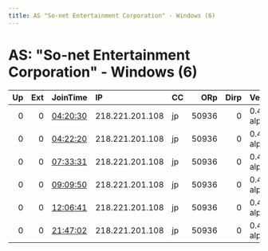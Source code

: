 ```yaml
---
title: AS "So-net Entertainment Corporation" - Windows (6)
---
```


# AS: "So-net Entertainment Corporation" - Windows (6)

|   Up |   Ext | JoinTime                                                                                            | IP              | CC   |   ORp |   Dirp | Version       | Contact   | Nickname   |   eFamMembers |
|-----:|------:|:----------------------------------------------------------------------------------------------------|:----------------|:-----|------:|-------:|:--------------|:----------|:-----------|--------------:|
|    0 |     0 | [04:20:30](https://metrics.torproject.org/rs.html#details/748171F82333A0FACCCBC03A52761C40C75814D0) | 218.221.201.108 | jp   | 50936 |      0 | 0.4.0.2-alpha | None      | default    |             1 |
|    0 |     0 | [04:22:20](https://metrics.torproject.org/rs.html#details/75B8086D245D12ED3139E2A2F5313214A45AC5DB) | 218.221.201.108 | jp   | 50936 |      0 | 0.4.0.2-alpha | None      | default    |             1 |
|    0 |     0 | [07:33:31](https://metrics.torproject.org/rs.html#details/6AAAF35D413048C55272FE3E9EB71FBB28408707) | 218.221.201.108 | jp   | 50936 |      0 | 0.4.0.2-alpha | None      | default    |             1 |
|    0 |     0 | [09:09:50](https://metrics.torproject.org/rs.html#details/9D6943D1BA19EFCBF4EF4CDD0EA79ADFA2D07CBF) | 218.221.201.108 | jp   | 50936 |      0 | 0.4.0.2-alpha | None      | default    |             1 |
|    0 |     0 | [12:06:41](https://metrics.torproject.org/rs.html#details/B17025089B25C00A55581B8553AF10D806CB11BA) | 218.221.201.108 | jp   | 50936 |      0 | 0.4.0.2-alpha | None      | default    |             1 |
|    0 |     0 | [21:47:02](https://metrics.torproject.org/rs.html#details/F40E75C685157E5D258E5B231035F64C87D97A61) | 218.221.201.108 | jp   | 50936 |      0 | 0.4.0.2-alpha | None      | default    |             1 |
